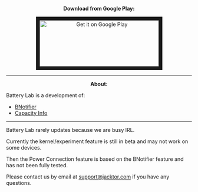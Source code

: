 <p align="center">
 <b>Download from Google Play:</b>
</p>

<p align="center">
<a href="https://play.google.com/store/apps/details?id=com.jacktor.batterylab">
<img src="https://play.google.com/intl/en_us/badges/images/generic/en_badge_web_generic.png"
alt="Get it on Google Play" width="323" height="125" border="10"/></a></p>

---
<p align="center">
<b>About:</b>
</p>

Battery Lab is a development of:
- <a href="https://github.com/jacktor-stan/BNotifier">BNotifier</a>
- <a href="https://github.com/Ph03niX-X/CapacityInfo">Capacity Info</a>

---

Battery Lab rarely updates because we are busy IRL.

Currently the kernel/experiment feature is still in beta and may not work on some devices.

Then the Power Connection feature is based on the BNotifier feature and has not been fully tested.

Please contact us by email at support@jacktor.com if you have any questions.
